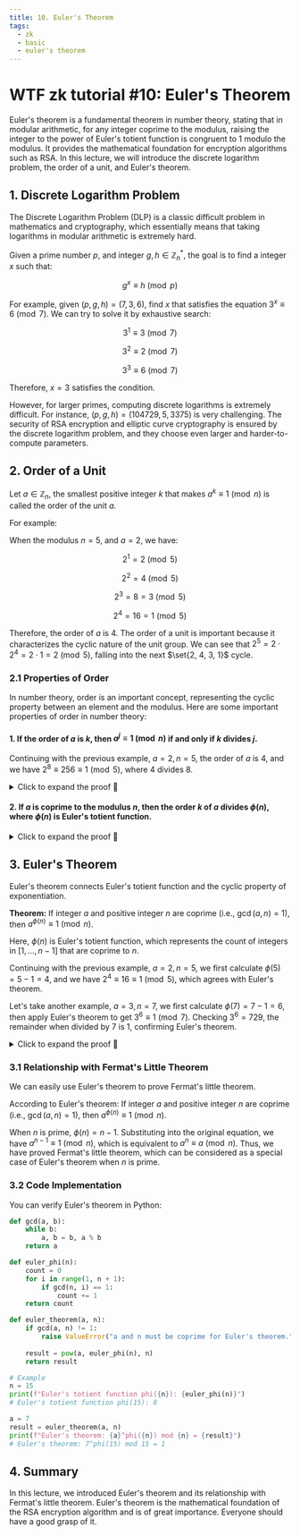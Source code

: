 ```yaml
---
title: 10. Euler's Theorem
tags:
  - zk
  - basic
  - euler's theorem
---
```


# WTF zk tutorial #10: Euler's Theorem

Euler's theorem is a fundamental theorem in number theory, stating that in modular arithmetic, for any integer coprime to the modulus, raising the integer to the power of Euler's totient function is congruent to 1 modulo the modulus. It provides the mathematical foundation for encryption algorithms such as RSA. In this lecture, we will introduce the discrete logarithm problem, the order of a unit, and Euler's theorem.

## 1. Discrete Logarithm Problem

The Discrete Logarithm Problem (DLP) is a classic difficult problem in mathematics and cryptography, which essentially means that taking logarithms in modular arithmetic is extremely hard.

Given a prime number $p$, and integer $g, h \in \mathbb{Z}_n^*$, the goal is to find a integer $x$ such that:

$$
g^x \equiv h \pmod{p}
$$

For example, given $(p, g, h) = (7, 3, 6)$, find $x$ that satisfies the equation $3^x \equiv 6 \pmod{7}$. We can try to solve it by exhaustive search:

$$
3^1 \equiv 3 \pmod{7}
$$

$$
3^2 \equiv 2 \pmod{7}
$$

$$
3^3 \equiv 6 \pmod{7}
$$

Therefore, $x = 3$ satisfies the condition.

However, for larger primes, computing discrete logarithms is extremely difficult. For instance, $(p, g, h) = (104729, 5, 3375)$ is very challenging. The security of RSA encryption and elliptic curve cryptography is ensured by the discrete logarithm problem, and they choose even larger and harder-to-compute parameters.

## 2. Order of a Unit

Let $a \in \mathbb{Z}_n$, the smallest positive integer $k$ that makes $a^k \equiv 1 \pmod{n}$ is called the order of the unit $a$.

For example:

When the modulus $n = 5$, and $a = 2$, we have:

$$
2^1 = 2 \pmod{5}
$$

$$
2^2 = 4 \pmod{5}
$$

$$
2^3 = 8 = 3 \pmod{5}
$$

$$
2^4 = 16 = 1 \pmod{5}
$$

Therefore, the order of $a$ is $4$. The order of a unit is important because it characterizes the cyclic nature of the unit group. We can see that $2^5 = 2 \cdot 2^4 = 2 \cdot 1 = 2 \pmod{5}$, falling into the next $\set{2, 4, 3, 1}$ cycle.

### 2.1 Properties of Order

In number theory, order is an important concept, representing the cyclic property between an element and the modulus. Here are some important properties of order in number theory:

#### 1. If the order of $a$ is $k$, then $a^j \equiv 1 \pmod{n}$ if and only if $k$ divides $j$.

Continuing with the previous example, $a=2, n =5$, the order of $a$ is $4$, and we have $2^8 \equiv 256 \equiv 1 \pmod{5}$, where $4$ divides $8$.

<details><summary>Click to expand the proof 👀</summary>

First, let's express $j$ using $k$. According to Euclidean division, we have

$$
j = qk + r
$$

where $0 \le r < k$. Then substitute it into the original equation, we get

$$
a^j = a^{qk+r} = a^{qk}a^r = (a^{k})^qa^r \equiv 1 \pmod{n}
$$

Since $a^k \equiv 1 \pmod{n}$, we have $(a^{k})^q\equiv 1 \pmod{n}$, and the above equation can be simplified to

$$
a^r \equiv 1 \pmod{n}
$$

According to the definition of order, $k$ is the smallest positive integer that makes $a^k \equiv 1 \pmod{n}$, and since $0 \le r < k$, we have $r = 0$, leading to:

$$
j = qk
$$

Therefore, $k$ divides $j$, and the proof is complete.
</details>

#### 2. If $a$ is coprime to the modulus $n$, then the order $k$ of $a$ divides $\phi(n)$, where $\phi(n)$ is Euler's totient function.

<details><summary>Click to expand the proof 👀</summary>

This property involves Euler's theorem, which we will introduce in the next section.

According to Euler's theorem, we have $a^{\phi(n)} \equiv 1 \pmod{n}$. Based on the first property: if the order of $a$ is $k$, then $a^j \equiv 1 \pmod{n}$ if and only if $k$ divides $j$. We have $k$ divides $\phi(n)$, and the proof is complete.
</details>

## 3. Euler's Theorem

Euler's theorem connects Euler's totient function and the cyclic property of exponentiation.

**Theorem:** If integer $a$ and positive integer $n$ are coprime (i.e., $\gcd(a,n)=1$), then $a^{\phi(n)} \equiv 1 \pmod{n}$.

Here, $\phi(n)$ is Euler's totient function, which represents the count of integers in $[1, ..., n-1]$ that are coprime to $n$.

Continuing with the previous example, $a=2, n =5$, we first calculate $\phi(5)=5-1=4$, and we have $2^4 \equiv 16 \equiv 1 \pmod{5}$, which agrees with Euler's theorem.

Let's take another example, $a = 3, n = 7$, we first calculate $\phi(7) = 7-1 =6$, then apply Euler's theorem to get $3^6 \equiv 1 \pmod{7}$. Checking $3^6 = 729$, the remainder when divided by $7$ is $1$, confirming Euler's theorem.

<details><summary>Click to expand the proof 👀</summary>

Consider the set $S = Z_n^* = \set{1 \le x \le n | \gcd(x,n) = 1}$. We know that $S$ has $\phi(n)$ elements, denoted as $\set{x_1, x_2, ..., x_{\phi(n)}}$.

Now consider another set $S'$, whose elements are the elements of $S$ multiplied by $a$, which can be represented as:

$S' = aS = \set{ax_1, ax_2, ..., ax_{\phi(n)}}$

**Lemma 1:** $\gcd(ax_i,n) = 1$.

Proof: Since $\gcd(a, n) = 1$ and $\gcd(x_i,n) = 1$, we have $\gcd(ax_i,n) = 1$.

**Lemma 2:** Taking any two elements from set $S'$, they are not congruent modulo $n$.

Proof: Suppose there exist two elements $ax_i$ and $ax_j$ in $S'$ that are congruent, i.e., $ax_i \equiv ax_j \pmod{n}$, then we have $a(x_i- x_j) \equiv 0 \pmod{n}$, which means $n$ divides $a(x_i- x_j)$, i.e., $n|a(x_i- x_j)$. Since $\gcd(a, n) = 1$, we have $n|(x_i- x_j)$, that is, $x_i- x_j = kn$. Moreover, because $1 \le x_i, x_j \le n$, we have $x_i - x_j = 0$, i.e., $x_i = x_j$. Therefore, $x_i$ and $x_j$ are congruent if and only if $i=j$, and the proof is complete.

According to Lemma 1 and 2, we know that $S'$ consists of $\phi(n)$ elements that are coprime to $n$, and they are pairwise incongruent. In other words, $S' = Z_n^*$, containing the same elements as $S$ (possibly in a different order).

Next, we multiply all elements in $S$ and $S'$ respectively, and they should be congruent, i.e.:

$(ax_1)(ax_2)...(ax_{\phi(n)}) \equiv x_1x_2...x_{\phi(n)} \pmod{n}$

Extracting all $a$'s, a total of $\phi(n)$, we have:

$a^{\phi(n)} x_1x_2...x_{\phi(n)}  \equiv x_1x_2...x_{\phi(n)} \pmod{n}$

Let $X = x_1x_2...x_{\phi(n)}$, we have $\gcd(X,n) = 1$, so the original equation can be simplified to:

$a^{\phi(n)} X  \equiv X \pmod{n}$

Since $X^{-1}$ exists, we multiply both sides by $X^{-1}$ and simplify to get:

$a^{\phi(n)}  \equiv 1 \pmod{n}$

The proof is complete!
</details>

### 3.1 Relationship with Fermat's Little Theorem

We can easily use Euler's theorem to prove Fermat's little theorem.

According to Euler's theorem: If integer $a$ and positive integer $n$ are coprime (i.e., $\gcd(a,n)=1$), then $a^{\phi(n)} \equiv 1 \pmod{n}$.

When $n$ is prime, $\phi(n)=n-1$. Substituting into the original equation, we have $a^{n-1} \equiv 1 \pmod{n}$, which is equivalent to $a^{n} \equiv a \pmod{n}$. Thus, we have proved Fermat's little theorem, which can be considered as a special case of Euler's theorem when $n$ is prime.

### 3.2 Code Implementation

You can verify Euler's theorem in Python:

```python
def gcd(a, b):
    while b:
        a, b = b, a % b
    return a

def euler_phi(n):
    count = 0
    for i in range(1, n + 1):
        if gcd(n, i) == 1:
            count += 1
    return count

def euler_theorem(a, n):
    if gcd(a, n) != 1:
        raise ValueError("a and n must be coprime for Euler's theorem.")
    
    result = pow(a, euler_phi(n), n)
    return result

# Example
n = 15
print(f"Euler's totient function phi({n}): {euler_phi(n)}")
# Euler's totient function phi(15): 8

a = 7
result = euler_theorem(a, n)
print(f"Euler's theorem: {a}^phi({n}) mod {n} = {result}")
# Euler's theorem: 7^phi(15) mod 15 = 1
```

## 4. Summary

In this lecture, we introduced Euler's theorem and its relationship with Fermat's little theorem. Euler's theorem is the mathematical foundation of the RSA encryption algorithm and is of great importance. Everyone should have a good grasp of it.